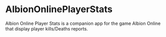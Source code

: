 # AlbionOnlinePlayerStats
Albion Online Player Stats is a companion app for the game Albion Online that display player kills/Deaths reports.

